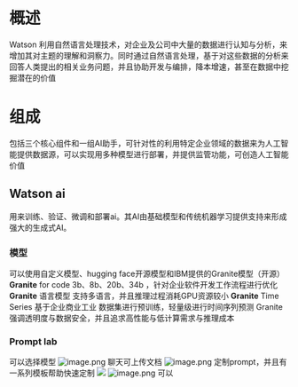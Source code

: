 # 概述
Watson 利用自然语言处理技术，对企业及公司中大量的数据进行认知与分析，来增加其对主题的理解和洞察力。同时通过自然语言处理，基于对这些数据的分析来回答人类提出的相关业务问题，并且协助开发与编排，降本增速，甚至在数据中挖掘潜在的价值

# 组成
包括三个核心组件和一组AI助手，可针对性的利用特定企业领域的数据来为人工智能提供数据源，可以实现用多种模型进行部署，并提供监管功能，可创造人工智能价值
## Watson ai
用来训练、验证、微调和部署ai。其AI由基础模型和传统机器学习提供支持来形成强大的生成式AI。
### 模型
可以使用自定义模型、hugging face开源模型和IBM提供的Granite模型（开源）
**Granite** for code 3b、8b、20b、34b ，针对企业软件开发工作流程进行优化
**Granite** 语言模型 支持多语言，并且推理过程消耗GPU资源较小
**Granite** Time Series 基于企业商业工业 数据集进行预训练，轻量级进行时间序列预测
Granite 强调透明度与数据安全，并且追求高性能与低计算需求与推理成本
### Prompt lab
可以选择模型
![image.png](https://s2.loli.net/2024/09/06/87BT4tEIpCGklev.png)
聊天可上传文档
![image.png](https://s2.loli.net/2024/09/06/qLCh1Fd2vRriEps.png)
定制prompt，并且有一系列模板帮助快速定制
![](https://s2.loli.net/2024/09/06/ViKtmeFA1gJaDPn.png)
![image.png](https://s2.loli.net/2024/09/06/PNV8RqxUBpuSzKA.png)
可以
